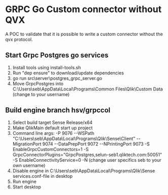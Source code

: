 # GRPC Go Custom connector without QVX

A POC to validate that it is possible to write a custom connector without the qvx protocol.

## Start Grpc Postgres go services

1. Install tools using install-tools.sh 
1. Run "dep ensure" to download/update dependencies
2. go run src\server\postgres_grpc_server.go
3. Move GrpcPostgres into C:\Users\seb\AppData\Local\Programs\Common Files\Qlik\Custom Data (change to your username)

## Build engine branch hsv/grpccol

1. Select build target Sense Release/x64
2. Make QlikMain default start up project
3. Command line args: -P 9076 --WSPath "C:\Users\seb\AppData\Local\Programs\Qlik\Sense\Client" --MigrationPort 9074 --DataPrepPort 9072 --NPrintingPort 9073 -S EnableGrpcCustomConnectors=1 -S GrpcConnectorPlugins="GrpcPostgres,selun-seb1.qliktech.com:50051" -S EnableConnectivityService=0 -N
(change user specifics seb to your own username)
4. Disable engine in C:\Users\seb\AppData\Local\Programs\Qlik\Sense services.conf-file in desktop
5. Run engine
6. Start desktop

